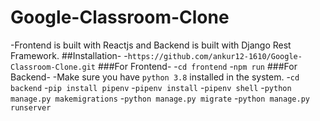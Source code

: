 # Google-Classroom-Clone
-Frontend is built with Reactjs and Backend is built with Django Rest Framework.
##Installation-
-`https://github.com/ankur12-1610/Google-Classroom-Clone.git`
###For Frontend-
-`cd frontend`
-`npm run`
###For Backend-
-Make sure you have `python 3.8` installed in the system.
-`cd backend`
-`pip install pipenv`
-`pipenv install`
-`pipenv shell`
-`python manage.py makemigrations`
-`python manage.py migrate`
-`python manage.py runserver`
